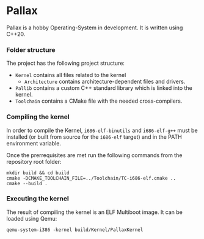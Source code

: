 # Pallax

Pallax is a hobby Operating-System in development. It is written using C++20.

### Folder structure

The project has the following project structure:

- `Kernel` contains all files related to the kernel
    - `Architecture` contains architecture-dependent files and drivers.
- `Pallib` contains a custom C++ standard library which is linked into the kernel.
- `Toolchain` contains a CMake file with the needed cross-compilers.

### Compiling the kernel

In order to compile the Kernel, `i686-elf-binutils` and `i686-elf-g++` must be installed (or built from source for
the `i686-elf` target) and in the PATH environment variable.

Once the prerrequisites are met run the following commands from the repository root folder:

```shell
mkdir build && cd build
cmake -DCMAKE_TOOLCHAIN_FILE=../Toolchain/TC-i686-elf.cmake ..
cmake --build .
```

### Executing the kernel

The result of compiling the kernel is an ELF Multiboot image. It can be loaded using Qemu:

```shell
qemu-system-i386 -kernel build/Kernel/PallaxKernel
```